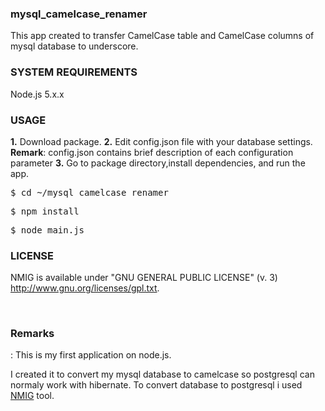 <h3>mysql_camelcase_renamer</h3>

<p>This app created to transfer CamelCase table and CamelCase columns of mysql database to underscore.</p>

<h3>SYSTEM REQUIREMENTS</h3>

Node.js 5.x.x

<h3>USAGE</h3>

<b>1.</b> Download package.
<b>2.</b> Edit config.json file with your database settings.
  &nbsp;&nbsp;
   <b>Remark</b>:
config.json contains brief description of each configuration parameter
<b>3.</b> Go to package directory,install dependencies, and run the app.
<pre>$ cd ~/mysql_camelcase_renamer</pre>
<pre>$ npm install</pre>
<pre>$ node main.js</pre>


<h3>LICENSE</h3>

NMIG is available under "GNU GENERAL PUBLIC LICENSE" (v. 3)
http://www.gnu.org/licenses/gpl.txt.


  &nbsp;&nbsp;
  
<h3>Remarks</h3>:
This is my first application on node.js.

I created it to convert my mysql database to camelcase so postgresql can normaly work with hibernate. To convert database to postgresql i used [NMIG](https://github.com/AnatolyUss/nmig) tool.
